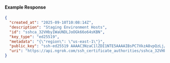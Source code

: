 <!-- Code generated for API Clients. DO NOT EDIT. -->

#### Example Response

```json
{
  "created_at": "2025-09-10T10:08:14Z",
  "description": "Staging Environment Hosts",
  "id": "sshca_32VHbyIWaUNDLJoOGk66o64sKBN",
  "key_type": "ed25519",
  "metadata": "{\"region\": \"us-east-1\"}",
  "public_key": "ssh-ed25519 AAAAC3NzaC1lZDI1NTE5AAAAIBsPC7XkzA8vpQzLj/1q8TJi+xSa/P4ZRQyc9uigsoqc",
  "uri": "https://api.ngrok.com/ssh_certificate_authorities/sshca_32VHbyIWaUNDLJoOGk66o64sKBN"
}
```
